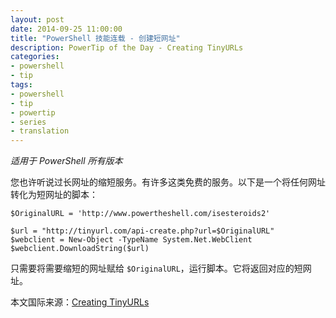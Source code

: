 ```yaml
---
layout: post
date: 2014-09-25 11:00:00
title: "PowerShell 技能连载 - 创建短网址"
description: PowerTip of the Day - Creating TinyURLs
categories:
- powershell
- tip
tags:
- powershell
- tip
- powertip
- series
- translation
---
```

_适用于 PowerShell 所有版本_

您也许听说过长网址的缩短服务。有许多这类免费的服务。以下是一个将任何网址转化为短网址的脚本：

    $OriginalURL = 'http://www.powertheshell.com/isesteroids2'
    
    $url = "http://tinyurl.com/api-create.php?url=$OriginalURL"
    $webclient = New-Object -TypeName System.Net.WebClient
    $webclient.DownloadString($url) 

只需要将需要缩短的网址赋给 `$OriginalURL`，运行脚本。它将返回对应的短网址。

<!--more-->
本文国际来源：[Creating TinyURLs](http://community.idera.com/powershell/powertips/b/tips/posts/creating-tinyurls)
